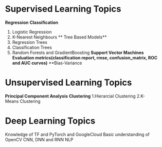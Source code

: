 # Supervised Learning Topics
 **Regression**
 **Classification** 
   1. Logistic Regression
   2. K-Nearest Neighbours
 ** Tree Based Models**
   1. Regression Trees
   2. Classification Trees
   3. Random Forests and GradientBoosting
  **Support Vector Machines**
  **Evaluation metrics(classification report, rmse, confusion_matrix, ROC and AUC curves)**
  **Bias-Variance 
  
# Unsupervised Learning Topics
 **Principal Component Analysis**
 **Clustering**
   1.Hierarcial Clustering
   2.K-Means Clustering
   
# Deep Learning Topics
 Knowledge of TF and PyTorch and GoogleCloud
 Basic understanding of
   OpenCV
   CNN, DNN and RNN
   NLP
  
  
   
